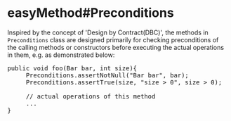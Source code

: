# easyMethod#Preconditions

  Inspired by the concept of 'Design by Contract(DBC)', the methods in <code>Preconditions</code> class are designed primarily for checking preconditions of the calling methods or constructors before
executing the actual operations in them, e.g. as demonstrated below:
<pre>
public void foo(Bar bar, int size){
     Preconditions.assertNotNull("Bar bar", bar);
     Preconditions.assertTrue(size, "size > 0", size > 0);

     // actual operations of this method
     ...
}
</pre>
